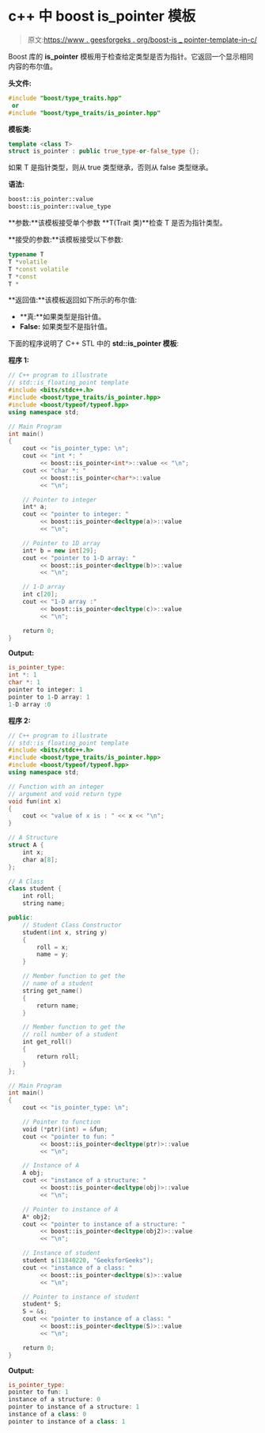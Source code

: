 # c++ 中 boost is_pointer 模板

> 原文:[https://www . geesforgeks . org/boost-is _ pointer-template-in-c/](https://www.geeksforgeeks.org/boost-is_pointer-template-in-c/)

Boost 库的 **is_pointer** 模板用于检查给定类型是否为指针。它返回一个显示相同内容的布尔值。

**头文件:**

```cpp
#include "boost/type_traits.hpp"
 or 
#include "boost/type_traits/is_pointer.hpp"

```

**模板类:**

```cpp
template <class T>
struct is_pointer : public true_type-or-false_type {};

```

如果 T 是指针类型，则从 true 类型继承，否则从 false 类型继承。

**语法:**

```cpp
boost::is_pointer::value
boost::is_pointer::value_type

```

**参数:**该模板接受单个参数 **T(Trait 类)**检查 T 是否为指针类型。

**接受的参数:**该模板接受以下参数:

```cpp
typename T
T *volatile
T *const volatile
T *const
T *

```

**返回值:**该模板返回如下所示的布尔值:

*   **真:**如果类型是指针值。
*   **False:** 如果类型不是指针值。

下面的程序说明了 C++ STL 中的 **std::is_pointer 模板**:

**程序 1:**

```cpp
// C++ program to illustrate
// std::is_floating_point template
#include <bits/stdc++.h>
#include <boost/type_traits/is_pointer.hpp>
#include <boost/typeof/typeof.hpp>
using namespace std;

// Main Program
int main()
{
    cout << "is_pointer_type: \n";
    cout << "int *: "
         << boost::is_pointer<int*>::value << "\n";
    cout << "char *: "
         << boost::is_pointer<char*>::value
         << "\n";

    // Pointer to integer
    int* a;
    cout << "pointer to integer: "
         << boost::is_pointer<decltype(a)>::value
         << "\n";

    // Pointer to 1D array
    int* b = new int[29];
    cout << "pointer to 1-D array: "
         << boost::is_pointer<decltype(b)>::value
         << "\n";

    // 1-D array
    int c[20];
    cout << "1-D array :"
         << boost::is_pointer<decltype(c)>::value
         << "\n";

    return 0;
}
```

**Output:**

```cpp
is_pointer_type: 
int *: 1
char *: 1
pointer to integer: 1
pointer to 1-D array: 1
1-D array :0

```

**程序 2:**

```cpp
// C++ program to illustrate
// std::is_floating_point template
#include <bits/stdc++.h>
#include <boost/type_traits/is_pointer.hpp>
#include <boost/typeof/typeof.hpp>
using namespace std;

// Function with an integer
// argument and void return type
void fun(int x)
{
    cout << "value of x is : " << x << "\n";
}

// A Structure
struct A {
    int x;
    char a[8];
};

// A Class
class student {
    int roll;
    string name;

public:
    // Student Class Constructor
    student(int x, string y)
    {
        roll = x;
        name = y;
    }

    // Member function to get the
    // name of a student
    string get_name()
    {
        return name;
    }

    // Member function to get the
    // roll number of a student
    int get_roll()
    {
        return roll;
    }
};

// Main Program
int main()
{
    cout << "is_pointer_type: \n";

    // Pointer to function
    void (*ptr)(int) = &fun;
    cout << "pointer to fun: "
         << boost::is_pointer<decltype(ptr)>::value
         << "\n";

    // Instance of A
    A obj;
    cout << "instance of a structure: "
         << boost::is_pointer<decltype(obj)>::value
         << "\n";

    // Pointer to instance of A
    A* obj2;
    cout << "pointer to instance of a structure: "
         << boost::is_pointer<decltype(obj2)>::value
         << "\n";

    // Instance of student
    student s(11840220, "GeeksforGeeks");
    cout << "instance of a class: "
         << boost::is_pointer<decltype(s)>::value
         << "\n";

    // Pointer to instance of student
    student* S;
    S = &s;
    cout << "pointer to instance of a class: "
         << boost::is_pointer<decltype(S)>::value
         << "\n";

    return 0;
}
```

**Output:**

```cpp
is_pointer_type: 
pointer to fun: 1
instance of a structure: 0
pointer to instance of a structure: 1
instance of a class: 0
pointer to instance of a class: 1

```